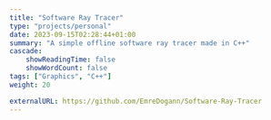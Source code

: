 ```yaml
---
title: "Software Ray Tracer"
type: "projects/personal"
date: 2023-09-15T02:28:44+01:00
summary: "A simple offline software ray tracer made in C++"
cascade:
    showReadingTime: false
    showWordCount: false
tags: ["Graphics", "C++"]
weight: 20

externalURL: https://github.com/EmreDogann/Software-Ray-Tracer
---
```

